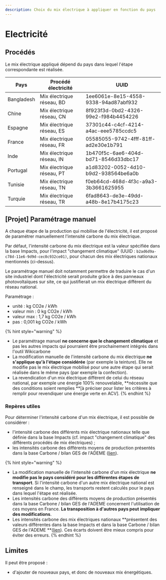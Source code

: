 ```yaml
---
description: Choix du mix électrique à appliquer en fonction du pays
---
```


# Electricité

## Procédés

Le mix électrique appliqué dépend du pays dans lequel l'étape correspondante est réalisée.

| Pays       | Procédé électricité       | UUID                                 |
| ---------- | ------------------------- | ------------------------------------ |
| Bangladesh | Mix électrique réseau, BD | 1ee6061e-8e15-4558-9338-94ad87abf932 |
| Chine      | Mix électrique réseau, CN | 8f923f3d-0bd2-4326-99e2-f984b4454226 |
| Espagne    | Mix électrique réseau, ES | 37301c44-c4cf-4214-a4ac-eee5785ccdc5 |
| France     | Mix électrique réseau, FR | 05585055-9742-4fff-81ff-ad2e30e1b791 |
| Inde       | Mix électrique réseau, IN | 1b470f5c-6ae6-404d-bd71-8546d33dbc17 |
| Portugal   | Mix électrique réseau, PT | a1d83202-0052-4d10-b9d2-938564be6a0b |
| Tunisie    | Mix électrique réseau, TN | f0eb64cd-468d-4f3c-a9a3-3b3661625955 |
| Turquie    | Mix électrique réseau, TR | 6fad8643-de3e-49dd-a48b-8e17b4175c23 |

## \[Projet] Paramétrage manuel

A chaque étape de la production qui mobilise de l'électricité, il est proposé de paramétrer manuellement l'intensité carbone du mix électrique.

Par défaut, l'intensité carbone du mix électrique est la valeur spécifiée dans la base Impacts, pour l'impact "changement climatique" (UUID : `b2ad6d9a-c78d-11e6-9d9d-cec0c932ce01)`, pour chacun des mix électriques nationaux mentionnés (ci-dessus).

Le paramétrage manuel doit notamment permettre de traduire le cas d'un site industriel dont l'électricité serait produite grâce à des panneaux photovoltaïques sur site, ce qui justifierait un mix électrique différent du réseau national.

Paramétrage :&#x20;

* unité : kg CO2e / kWh
* valeur min : 0 kg CO2e / kWh
* valeur max : 1,7 kg CO2e / kWh
* pas : 0,001 kg CO2e / kWh

{% hint style="warning" %}
* Le paramétrage manuel **ne concerne que le changement climatique** et pas les autres impacts qui pourraient être prochainement intégrés dans l'outil Wikicarbone
* La modification manuelle de l'intensité carbone du mix électrique **ne s'applique qu'à l'étape considérée** (par exemple la teinture). Elle ne modifie pas le mix électrique mobilisé pour une autre étape qui serait réalisée dans le même pays (par exemple la confection).
* La revendication d'un mix électrique différent de celui du réseau national, par exemple une énergie 100% renouvelable, **nécessite que des conditions soient remplies **\[à préciser pour lister les critères à remplir pour revendiquer une énergie verte en ACV].
{% endhint %}

### Repères utiles

Pour déterminer l'intensité carbone d'un mix électrique, il est possible de considérer :&#x20;

* l'intensité carbone des différents mix électrique nationaux telle que définie dans la base Impacts (cf. impact "changement climatique" des différents procédés de mix électriques) ;
* les intensités carbone des différents moyens de production présentés dans la base Carbone / bilan GES de l'ADEME ([lien](https://www.bilans-ges.ademe.fr/fr/basecarbone/donnees-consulter/choix-categorie/categorie/69)).

{% hint style="warning" %}
* La modification manuelle de l'intensité carbone d'un mix électrique **ne modifie pas le pays considéré pour les différentes étapes de transport**. Si l'intensité carbone d'un autre mix électrique national est renseigné dans le champ, les transports restent calculés pour le pays dans lequel l'étape est réalisée.
* Les intensités carbone des différents moyens de production présentés dans la base Carbone / bilan GES de l'ADEME concernent l'utilisation de ces moyens en France. **La transposition à d'autres pays peut impliquer des modifications**.
* Les intensités carbone des mix électriques nationaux **présentent des valeurs différentes dans la base Impacts et dans la base Carbone / bilan GES de l'ADEME **([lien](https://www.bilans-ges.ademe.fr/fr/accueil/documentation-gene/index/page/Moyenne\_par\_pays)). Ces écarts doivent être mieux compris pour éviter des erreurs.
{% endhint %}

## Limites

Il peut être proposé :&#x20;

* d'ajouter de nouveaux pays, et donc de nouveaux mix énergétiques.

